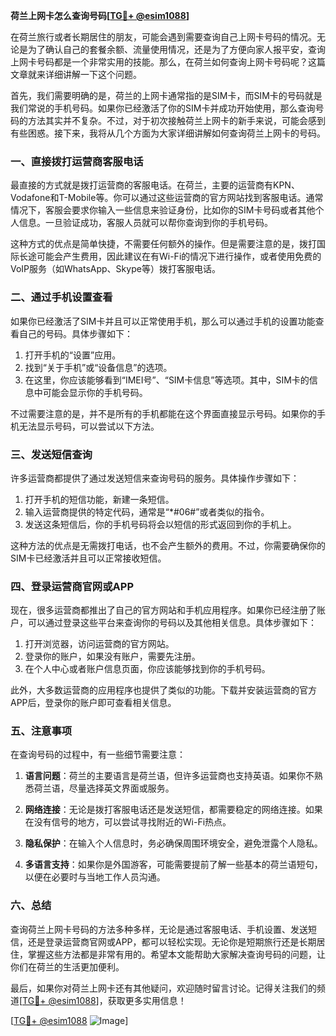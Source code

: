 **荷兰上网卡怎么查询号码[[TG💪+ @esim1088](https://t.me/s/esim1088)]**

在荷兰旅行或者长期居住的朋友，可能会遇到需要查询自己上网卡号码的情况。无论是为了确认自己的套餐余额、流量使用情况，还是为了方便向家人报平安，查询上网卡号码都是一个非常实用的技能。那么，在荷兰如何查询上网卡号码呢？这篇文章就来详细讲解一下这个问题。

首先，我们需要明确的是，荷兰的上网卡通常指的是SIM卡，而SIM卡的号码就是我们常说的手机号码。如果你已经激活了你的SIM卡并成功开始使用，那么查询号码的方法其实并不复杂。不过，对于初次接触荷兰上网卡的新手来说，可能会感到有些困惑。接下来，我将从几个方面为大家详细讲解如何查询荷兰上网卡的号码。

### **一、直接拨打运营商客服电话**

最直接的方式就是拨打运营商的客服电话。在荷兰，主要的运营商有KPN、Vodafone和T-Mobile等。你可以通过这些运营商的官方网站找到客服电话。通常情况下，客服会要求你输入一些信息来验证身份，比如你的SIM卡号码或者其他个人信息。一旦验证成功，客服人员就可以帮你查询到你的手机号码。

这种方式的优点是简单快捷，不需要任何额外的操作。但是需要注意的是，拨打国际长途可能会产生费用，因此建议在有Wi-Fi的情况下进行操作，或者使用免费的VoIP服务（如WhatsApp、Skype等）拨打客服电话。

### **二、通过手机设置查看**

如果你已经激活了SIM卡并且可以正常使用手机，那么可以通过手机的设置功能查看自己的号码。具体步骤如下：

1. 打开手机的“设置”应用。
2. 找到“关于手机”或“设备信息”的选项。
3. 在这里，你应该能够看到“IMEI号”、“SIM卡信息”等选项。其中，SIM卡的信息中可能会显示你的手机号码。

不过需要注意的是，并不是所有的手机都能在这个界面直接显示号码。如果你的手机无法显示号码，可以尝试以下方法。

### **三、发送短信查询**

许多运营商都提供了通过发送短信来查询号码的服务。具体操作步骤如下：

1. 打开手机的短信功能，新建一条短信。
2. 输入运营商提供的特定代码，通常是“*#06#”或者类似的指令。
3. 发送这条短信后，你的手机号码将会以短信的形式返回到你的手机上。

这种方法的优点是无需拨打电话，也不会产生额外的费用。不过，你需要确保你的SIM卡已经激活并且可以正常接收短信。

### **四、登录运营商官网或APP**

现在，很多运营商都推出了自己的官方网站和手机应用程序。如果你已经注册了账户，可以通过登录这些平台来查询你的号码以及其他相关信息。具体步骤如下：

1. 打开浏览器，访问运营商的官方网站。
2. 登录你的账户，如果没有账户，需要先注册。
3. 在个人中心或者账户信息页面，你应该能够找到你的手机号码。

此外，大多数运营商的应用程序也提供了类似的功能。下载并安装运营商的官方APP后，登录你的账户即可查看相关信息。

### **五、注意事项**

在查询号码的过程中，有一些细节需要注意：

1. **语言问题**：荷兰的主要语言是荷兰语，但许多运营商也支持英语。如果你不熟悉荷兰语，尽量选择英文界面或服务。
   
2. **网络连接**：无论是拨打客服电话还是发送短信，都需要稳定的网络连接。如果在没有信号的地方，可以尝试寻找附近的Wi-Fi热点。

3. **隐私保护**：在输入个人信息时，务必确保周围环境安全，避免泄露个人隐私。

4. **多语言支持**：如果你是外国游客，可能需要提前了解一些基本的荷兰语短句，以便在必要时与当地工作人员沟通。

### **六、总结**

查询荷兰上网卡号码的方法多种多样，无论是通过客服电话、手机设置、发送短信，还是登录运营商官网或APP，都可以轻松实现。无论你是短期旅行还是长期居住，掌握这些方法都是非常有用的。希望本文能帮助大家解决查询号码的问题，让你们在荷兰的生活更加便利。

最后，如果你对荷兰上网卡还有其他疑问，欢迎随时留言讨论。记得关注我们的频道[[TG💪+ @esim1088](https://t.me/s/esim1088)]，获取更多实用信息！

[[TG💪+ @esim1088](https://t.me/s/esim1088) ![Image](https://i.postimg.cc/4NQfJmqS/Snipaste-2025-05-13-00-14-12.png)]